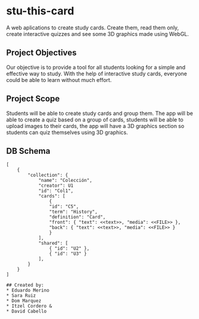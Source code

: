 # stu-this-card

A web aplications to create study cards. Create them, read them only, create interactive quizzes and see some 3D graphics made using WebGL.

##  Project Objectives 
Our objective is to provide a tool for all students looking for a simple and effective way to study. With the help of interactive study cards, everyone could be able to learn without much effort. 

## Project Scope
Students will be able to create study cards and group them. The app will be able to create a quiz based on a group of cards, students will be able to upload images to their cards, the app will have a 3D graphics section so students can quiz themselves using 3D graphics. 

## DB Schema
````
[
	{
		"collection": {
			"name": "Colección",
			"creator": U1
			"id": "Col1",
			"cards": [
		 		{
				"id": "C5",
				"term": "History",
				"definition": "Card",
				"front": { "text": <<text>>, "media": <<FILE>> },
				"back": { "text": <<text>>, "media": <<FILE>> }
				}
			],
			"shared": [
				{ "id": "U2" },
				{ "id": "U3" }
			],
		}
	}
]

## Created by:
* Eduardo Merino
* Sara Ruiz
* Dom Marquez
* Itzel Cordero &
* David Cabello
